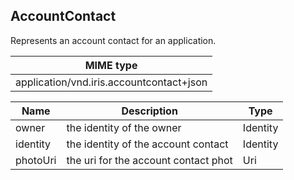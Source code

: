 ## AccountContact

Represents an account contact for an application.

| MIME type                                 |
|-------------------------------------------|
| application/vnd.iris.accountcontact+json |

| Name                     | Description                                     | Type                       |
|--------------------------|-------------------------------------------------|----------------------------|
| owner                    | the identity of the owner                       | Identity                   |
| identity                 | the identity of the account contact             | Identity                   |
| photoUri                 | the uri for the account contact phot            | Uri                        |